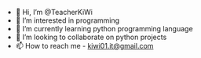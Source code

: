 - 👋 Hi, I’m @TeacherKiWi
- 👀 I’m interested in programming
- 🌱 I’m currently learning python programming language
- 💞️ I’m looking to collaborate on python projects
- 📫 How to reach me - kiwi01.it@gmail.com

<!---
TeacherKiWi/TeacherKiWi is a ✨ special ✨ repository because its `README.md` (this file) appears on your GitHub profile.
You can click the Preview link to take a look at your changes.
--->
